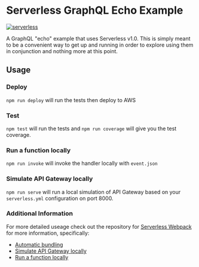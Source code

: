 # Serverless GraphQL Echo Example

[![serverless](http://public.serverless.com/badges/v3.svg)](http://www.serverless.com)

A GraphQL "echo" example that uses Serverless v1.0. This is simply meant to be a convenient way to get up and running in order to explore using them in conjunction and nothing more at this point.

## Usage

### Deploy
`npm run deploy` will run the tests then deploy to AWS

### Test
`npm test` will run the tests and `npm run coverage` will give you the test coverage.

### Run a function locally
`npm run invoke` will invoke the handler locally with `event.json`

### Simulate API Gateway locally
`npm run serve` will run a local simulation of API Gateway based on your `serverless.yml` configuration on port 8000.

### Additional Information
For more detailed useage check out the repository for [Serverless Webpack](https://github.com/elastic-coders/serverless-webpack) for more information, specifically:

* [Automatic bundling](https://github.com/elastic-coders/serverless-webpack#automatic-bundling)
* [Simulate API Gateway locally](https://github.com/elastic-coders/serverless-webpack#simulate-api-gateway-locally)
* [Run a function locally](https://github.com/elastic-coders/serverless-webpack#run-a-function-locally)

